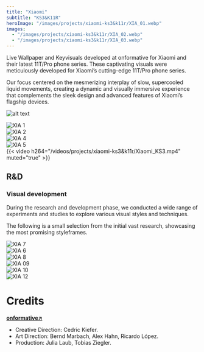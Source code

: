 ```yaml
---
title: "Xiaomi"
subtitle: "KS3&K11R"
heroImage: "/images/projects/xiaomi-ks3&k11r/XIA_01.webp"
images:
  - "/images/projects/xiaomi-ks3&k11r/XIA_02.webp"
  - "/images/projects/xiaomi-ks3&k11r/XIA_03.webp"
---
```


<div id="contentContainer">
    <div id="content">
        <p>Live Wallpaper and Keyvisuals developed at onformative for Xiaomi and their latest 11T/Pro phone series. These captivating visuals were meticulously developed for Xiaomi’s cutting-edge 11T/Pro phone series.</p>
        <p>Our focus centered on the mesmerizing interplay of slow, supercooled liquid movements, creating a dynamic and visually immersive experience that complements the sleek design and advanced features of Xiaomi’s flagship devices.</p>
    </div>
</div>

![alt text](/images/projects/xiaomi-ks3&k11r/XIA_01.webp)

<div class="grid-layout">
    <div class="column column-1 empty"></div>
    <div class="column column-5">
      <img src="/images/projects/xiaomi-ks3&k11r/XIA_02.webp" alt="XIA 1">
    </div>
    <div class="column column-5">
        <div class="separator"></div>
        <img src="/images/projects/xiaomi-ks3&k11r/XIA_03.webp" alt="XIA 2">
    </div>
    <div class="column column-1 empty"></div>


<div class="column column-12"><div class="separator"></div></div>

<div class="column column-1 empty"></div>
    <div class="column column-5">
      <img src="/images/projects/xiaomi-ks3&k11r/XIA_04.webp" alt="XIA 4">
    </div>
        <div class="column column-5">
        <div class="separator"></div>
      <img src="/images/projects/xiaomi-ks3&k11r/XIA_05.webp" alt="XIA 5">
    </div>
<div class="column column-1 empty">    </div>






<div class="column column-12"><div class="separator"></div></div>

<div class="column column-3 empty"></div>
<div class="column column-6">
{{< video h264="/videos/projects/xiaomi-ks3&k11r/Xiaomi_KS3.mp4" muted="true" >}}
</div>
<div class="column column-3 empty"></div>


 </div> <!-- Grid ends here -->



<div id="contentContainer">
    <div id="content">
        <h2>R&D</h2>
        <h3>Visual development</h3>
        <p>During the research and development phase, we conducted a wide range of experiments and studies to explore various visual styles and techniques.</p>
        <p>The following is a small selection from the initial vast research, showcasing the most promising styleframes.</p>
    </div>
</div>



<div class="grid-layout">

<div class="column column-6">
<div class="separator"></div>
      <img src="/images/projects/xiaomi-ks3&k11r/XIA_07.webp" alt="XIA 7">
</div>
<div class="column column-6">
      <img src="/images/projects/xiaomi-ks3&k11r/XIA_06.webp" alt="XIA 6">
</div>

<div class="column column-12"><div class="separator"></div></div>

<div class="column column-1 empty"></div>
<div class="column column-10">
      <img src="/images/projects/xiaomi-ks3&k11r/XIA_08.webp" alt="XIA 8">
</div>
<div class="column column-1 empty">
</div>

<div class="column column-12"><div class="separator"></div></div>

<div class="column column-1 empty"></div>
<div class="column column-5">
<div class="separator"></div>
      <img src="/images/projects/xiaomi-ks3&k11r/XIA_09.webp" alt="XIA 09">
</div>
<div class="column column-6">
      <img src="/images/projects/xiaomi-ks3&k11r/XIA_10.webp" alt="XIA 10">
</div>

<div class="column column-12"><div class="separator"></div></div>

<div class="column column-2 empty"></div>
<div class="column column-8">
      <img src="/images/projects/xiaomi-ks3&k11r/XIA_12.webp" alt="XIA 12">
</div>
<div class="column column-2 empty">
</div>



</div> <!-- Grid ends here -->

<div class="separator-small"></div>

<!-- <div id="contentContainer"> -->
 <div id="content">
        <h1>Credits</h1>
        <p><strong><a href="https://onformative.com/">onformative↗</a></strong></p>
        <ul>
            <li>Creative Direction: Cedric Kiefer.</li>
            <li>Art Direction: Bernd Marbach, Alex Hahn, Ricardo López.</li>
            <li>Production: Julia Laub, Tobias Ziegler.</li>
        </ul>
    </div>
<!-- </div> -->
